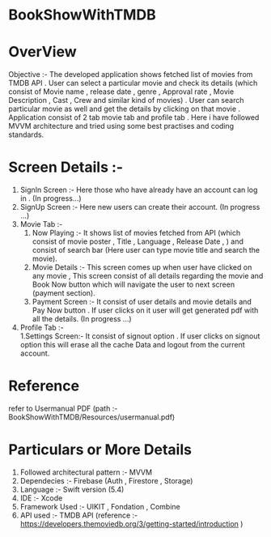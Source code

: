 # BookShowWithTMDB

# OverView
Objective :- 
    The developed application shows fetched list of movies from TMDB API . User can select a particular movie and check its details (which consist of Movie name , release date , genre , Approval rate , Movie Description , Cast , Crew and similar kind of movies) . User can search particular movie as well and get the details by clicking on that movie . Application consist of 2 tab movie tab and profile tab . 
    Here i have followed MVVM architecture and tried using some best practises and coding standards.
  
  
# Screen Details :- 
  1. SignIn Screen :- Here those who have already have an account can log in . (In progress...)
  2. SignUp Screen :-  Here new users can create their account.  (In progress ...)
  3. Movie Tab :- 
        1. Now Playing :-  It shows list of movies fetched from API (which consist of movie poster , Title , Language , Release Date , ) and consist of search bar (Here user can type movie title and search the movie).
        2. Movie Details :-  This screen comes up when user have clicked on any movie , This screen consist of all details regarding the movie and Book Now button which will navigate the user to next screen (payment section).
        3. Payment Screen :-  It consist of user details and movie details and Pay Now button . If user clicks on it user will get generated pdf with all the details. (In progress ...)  
  4. Profile Tab :-  
      1.Settings Screen:- It consist of signout option . If user clicks on signout option this will erase all the cache Data and logout from the current account.


# Reference
refer to Usermanual PDF  (path :- BookShowWithTMDB/Resources/usermanual.pdf)


# Particulars or More Details 

1. Followed architectural pattern :- MVVM
2. Dependecies :- Firebase (Auth , Firestore , Storage) 
3. Language :- Swift version (5.4)
4. IDE :- Xcode 
5. Framework Used :- UIKIT , Fondation , Combine 
6. API used :- TMDB API (reference :- https://developers.themoviedb.org/3/getting-started/introduction )

